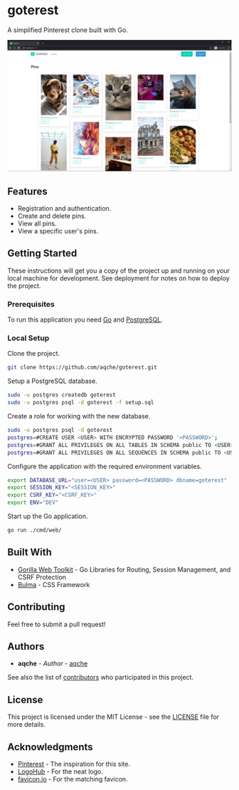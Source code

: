 # goterest

A simplified Pinterest clone built with Go.

![goterest.png](./goterest.png)

## Features

- Registration and authentication.
- Create and delete pins.
- View all pins.
- View a specific user's pins.

## Getting Started

These instructions will get you a copy of the project up and running on your local machine for development. See deployment for notes on how to deploy the project.

### Prerequisites

To run this application you need [Go](https://golang.org/) and [PostgreSQL](https://www.postgresql.org/).

### Local Setup

Clone the project.

```sh
git clone https://github.com/aqche/goterest.git
```

Setup a PostgreSQL database.

```sh
sudo -u postgres createdb goterest
sudo -u postgres psql -d goterest -f setup.sql
```

Create a role for working with the new database.

```sh
sudo -u postgres psql -d goterest
postgres=#CREATE USER <USER> WITH ENCRYPTED PASSWORD '<PASSWORD>';
postgres=#GRANT ALL PRIVILEGES ON ALL TABLES IN SCHEMA public TO <USER>;
postgres=#GRANT ALL PRIVILEGES ON ALL SEQUENCES IN SCHEMA public TO <USER>;
```

Configure the application with the required environment variables.

```sh
export DATABASE_URL="user=<USER> password=<PASSWORD> dbname=goterest"
export SESSION_KEY="<SESSION_KEY>"
export CSRF_KEY="<CSRF_KEY>"
export ENV="DEV"
```

Start up the Go application.

```sh
go run ./cmd/web/
```

## Built With

- [Gorilla Web Toolkit](https://www.gorillatoolkit.org/) - Go Libraries for Routing, Session Management, and CSRF Protection
- [Bulma](https://bulma.io/) - CSS Framework

## Contributing

Feel free to submit a pull request!

## Authors

- **aqche** - _Author_ - [aqche](https://github.com/aqche)

See also the list of [contributors](https://github.com/aqche/goterest/contributors) who participated in this project.

## License

This project is licensed under the MIT License - see the [LICENSE](./LICENSE) file for more details.

## Acknowledgments

- [Pinterest](https://www.pinterest.com/) - The inspiration for this site.
- [LogoHub](https://logohub.io/) - For the neat logo.
- [favicon.io](https://favicon.io/) - For the matching favicon.
